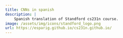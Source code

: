 ```yaml
---
title: CNNs in spanish
description: |
	Spanish translation of Standford cs231n course.
image: /assets/img/icons/standford_logo.png
url: https://esparig.github.io/cs231n.github.io/
---
```

